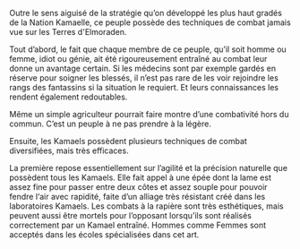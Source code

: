 Outre le sens aiguisé de la stratégie qu’on développé les plus haut gradés de la Nation Kamaelle, ce peuple possède des techniques de combat jamais vue sur les Terres d'Elmoraden.

Tout d’abord, le fait que chaque membre de ce peuple, qu’il soit homme ou femme, idiot ou génie, ait été rigoureusement entraîné au combat leur donne un avantage certain. Si les médecins sont par exemple gardés en réserve pour soigner les blessés, il n’est pas rare de les voir rejoindre les rangs des fantassins si la situation le requiert. Et leurs connaissances les rendent également redoutables.

Même un simple agriculteur pourrait faire montre d’une combativité hors du commun. C’est un peuple à ne pas prendre à la légère.

Ensuite, les Kamaels possèdent plusieurs techniques de combat diversifiées, mais très efficaces.

La première repose essentiellement sur l’agilité et la précision naturelle que possèdent tous les Kamaels. Elle fait appel à une épée dont la lame est assez fine pour passer entre deux côtes et assez souple pour pouvoir fendre l‘air avec rapidité, faite d’un alliage très résistant créé dans les laboratoires Kamaels. Les combats à la rapière sont très esthétiques, mais peuvent aussi être mortels pour l’opposant lorsqu’ils sont réalisés correctement par un Kamael entraîné. Hommes comme Femmes sont acceptés dans les écoles spécialisées dans cet art.
